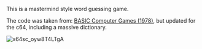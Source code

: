This is a mastermind style word guessing game.

The code was taken from: [BASIC Computer Games (1978)](https://www.atariarchives.org/basicgames/showpage.php?page=181), but updated for the c64, including a massive dictionary.

![x64sc_oyw8T4LTgA](https://github.com/halogod35/c64-programs/assets/6503891/e14ff82a-e5f1-4cc5-a1e0-bc69f1cd8fa9)
